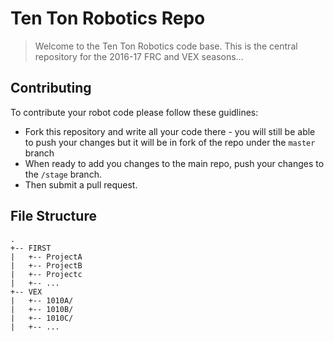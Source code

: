 # Ten Ton Robotics Repo

> Welcome to the Ten Ton Robotics code base.
> This is the central repository for the 2016-17 FRC and VEX seasons...

## Contributing

To contribute your robot code please follow these guidlines:
* Fork this repository and write all your code there - you will still be able to push your changes but it will be in
fork of the repo under the `master` branch
* When ready to add you changes to the main repo, push your changes to the `/stage` branch.
* Then submit a pull request.

## File Structure

```
.
+-- FIRST
|   +-- ProjectA
|   +-- ProjectB
|   +-- Projectc
|   +-- ...
+-- VEX
|   +-- 1010A/
|   +-- 1010B/
|   +-- 1010C/
|   +-- ...

```
